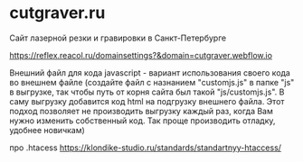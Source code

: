 # cutgraver.ru
Сайт лазерной резки и гравировки в Санкт-Петербурге

https://reflex.reacol.ru/domainsettings?&domain=cutgraver.webflow.io

Внешний файл для кода javascript - вариант использования своего кода во внешнем файле
(создайте файл с назнанием "customjs.js" в папке "js" в выгрузке, так чтобы путь от корня сайта был такой "js/customjs.js". В саму выгрузку добавится код html на подгрузку внешнего файла.
Этот подход позволяет не производить выгрузку каждый раз, когда Вам нужно изменить собственный код. Так проще производить отладку, удобнее новичкам)

про .htacess https://klondike-studio.ru/standards/standartnyy-htaccess/
